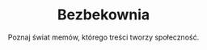# <center><b>Bezbekownia</b></center>

<span><center>Poznaj świat memów, którego treści tworzy społeczność.</center></span>
